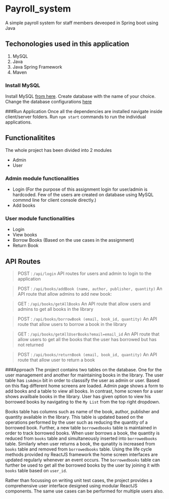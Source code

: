 # Payroll_system 
A simple payroll system for staff members deveoped in Spring boot using Java

## Techonologies used in this application
1. MySQL
2. Java
3. Java Spring Framework
4. Maven

### Install MySQL
Install MySQL [from here]( https://dev.mysql.com/downloads/mysql/). Create database with the name of your choice. Change the database configurations [here](/server/src/db/index.js)

###Run Application
Once all the dependencies are installed navigate inside client/server folders. Run ```npm start``` commands to run the individual applications.

## Functionalitites
The whole project has been divided into 2 modules

* Admin
* User

### Admin module functionalities
* Login (For the purpose of this assignment login for user/admin is hardcoded. Few of the users are created on database using MySQL commnd line for client console directly.)
* Add books 

### User module functionalities
* Login
* View books
* Borrow Books (Based on the use cases in the assignment)
* Return Book 

## API Routes
> POST : ```/api/login```
API routes for users and admin to login to the application

> POST : ```/api/books/addBook (name, author, publisher, quantity)```
An API route that allow admins to add new book:

> GET : ```/api/books/getAllBooks```
An API route that allow users and admins to get all books in the library

> POST : ```/api/books/borrowBook (email, book_id, quantity)```
An API route that allow users to borrow a book in the library

> GET : ```/api/books/getAllUserBooks?email=email_id```
An API route that allow users to get all the books that the user has borrowed but has not returned

> POST : ```/api/books/returnBook (email, book_id, quantity)```
An API route that allow user to return a book

###Approach
The project contains two tables on the database. One for the user management and another for maintaining books in the library.
The user table has ```isAdmin``` bit in order to classsify the user as admin or user. Based on this flag different home screens are loaded.
Admin page shows a form to add books and a table to view all books. In contrast, home screen for a user shows availbale books in the library. 
User has given option to view his borrowed books by navigating to the ```My List``` from the top right dropdown.

Books table has columns such as name of the book, author, publisher and quantity available in the library. This table is updated based on the operations performed by the user such as reducing the quantity of a borrowed book. Further, a new table ```borrowedbooks``` table is maintained in order to track borrowed books. When user borrows a book, the quantity is reduced from  ```books``` table and simultaneously inserted into ```borrowedbooks``` table. Similarly when user returns a book, the qunatity is increased from ```books``` table and removed from ```borrowedbooks``` table. Using the life cycle methods provided ny ReactJS framework the home screen interfaces are updated regularly whenever an event occurs. The ```borrowedbooks``` table can further be used to get all the borrowed books by the user by joining it with ```books``` table based on ```user_id```.

Rather than focussing on writing unit test cases, the project provides a comprehensive user interface designed using modular ReactJS components. 
The same use cases can be performed for multiple users also. 
